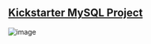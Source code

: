 <h2><u>Kickstarter MySQL Project</u></h2>

![image](https://github.com/user-attachments/assets/89897c3d-2b72-45f8-a9e5-1852da3cc6b9)
